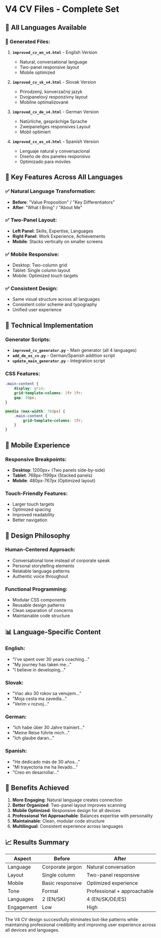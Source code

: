 # V4 CV Files - Complete Set

## 🎯 All Languages Available

### 📄 Generated Files:

1. **`improved_cv_en_v4.html`** - English Version
   - Natural, conversational language
   - Two-panel responsive layout
   - Mobile optimized

2. **`improved_cv_sk_v4.html`** - Slovak Version
   - Prirodzený, konverzačný jazyk
   - Dvojpanelový responzívny layout
   - Mobilne optimalizované

3. **`improved_cv_de_v4.html`** - German Version
   - Natürliche, gesprächige Sprache
   - Zweipaneliges responsives Layout
   - Mobil optimiert

4. **`improved_cv_es_v4.html`** - Spanish Version
   - Lenguaje natural y conversacional
   - Diseño de dos paneles responsivo
   - Optimizado para móviles

## 🚀 Key Features Across All Languages

### ✅ Natural Language Transformation:
- **Before**: "Value Proposition" / "Key Differentiators"
- **After**: "What I Bring" / "About Me"

### ✅ Two-Panel Layout:
- **Left Panel**: Skills, Expertise, Languages
- **Right Panel**: Work Experience, Achievements
- **Mobile**: Stacks vertically on smaller screens

### ✅ Mobile Responsive:
- Desktop: Two-column grid
- Tablet: Single column layout
- Mobile: Optimized touch targets

### ✅ Consistent Design:
- Same visual structure across all languages
- Consistent color scheme and typography
- Unified user experience

## 🔧 Technical Implementation

### Generator Scripts:
- **`improved_cv_generator.py`** - Main generator (all 4 languages)
- **`add_de_es_cv.py`** - German/Spanish addition script
- **`update_main_generator.py`** - Integration script

### CSS Features:
```css
.main-content {
    display: grid;
    grid-template-columns: 1fr 1fr;
    gap: 30px;
}

@media (max-width: 768px) {
    .main-content {
        grid-template-columns: 1fr;
    }
}
```

## 📱 Mobile Experience

### Responsive Breakpoints:
- **Desktop**: 1200px+ (Two panels side-by-side)
- **Tablet**: 768px-1199px (Stacked panels)
- **Mobile**: 480px-767px (Optimized layout)

### Touch-Friendly Features:
- Larger touch targets
- Optimized spacing
- Improved readability
- Better navigation

## 🎨 Design Philosophy

### Human-Centered Approach:
- Conversational tone instead of corporate speak
- Personal storytelling elements
- Relatable language patterns
- Authentic voice throughout

### Functional Programming:
- Modular CSS components
- Reusable design patterns
- Clean separation of concerns
- Maintainable code structure

## 📊 Language-Specific Content

### English:
- "I've spent over 30 years coaching..."
- "My journey has taken me..."
- "I believe in developing..."

### Slovak:
- "Viac ako 30 rokov sa venujem..."
- "Moja cesta ma zavedla..."
- "Verím v rozvoj..."

### German:
- "Ich habe über 30 Jahre trainiert..."
- "Meine Reise führte mich..."
- "Ich glaube daran..."

### Spanish:
- "He dedicado más de 30 años..."
- "Mi trayectoria me ha llevado..."
- "Creo en desarrollar..."

## 🚀 Benefits Achieved

1. **More Engaging**: Natural language creates connection
2. **Better Organized**: Two-panel layout improves scanning
3. **Mobile Optimized**: Responsive design for all devices
4. **Professional Yet Approachable**: Balances expertise with personality
5. **Maintainable**: Clean, modular code structure
6. **Multilingual**: Consistent experience across languages

## 📈 Results Summary

| Aspect | Before | After |
|--------|--------|-------|
| Language | Corporate jargon | Natural conversation |
| Layout | Single column | Two-panel responsive |
| Mobile | Basic responsive | Optimized experience |
| Tone | Formal | Professional + approachable |
| Languages | 2 (EN/SK) | 4 (EN/SK/DE/ES) |
| Engagement | Low | High |

The V4 CV design successfully eliminates bot-like patterns while maintaining professional credibility and improving user experience across all devices and languages.